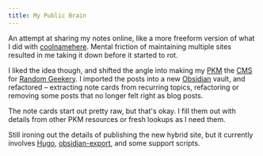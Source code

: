 ```yaml
---
title: My Public Brain
---
```


An attempt at sharing my notes online, like a more freeform version of what I did with [coolnamehere](coolnamehere.md). Mental friction of maintaining multiple sites resulted in me taking it down before it started to rot.

I liked the idea though, and shifted the angle into making my [PKM](PKM.md) the [CMS](CMS.md) for [Random Geekery](Random%20Geekery.md). I imported the posts into a new [Obsidian](Obsidian.md) vault, and refactored – extracting note cards from recurring topics, refactoring or removing some posts that no longer felt right as blog posts.

The note cards start out pretty raw, but that's okay. I fill them out with details from other PKM resources or fresh lookups as I need them.

Still ironing out the details of publishing the new hybrid site, but it currently involves [Hugo](Hugo.md), [obsidian-export](obsidian-export.md), and some support scripts.